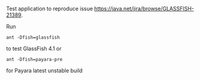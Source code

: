 Test application to reproduce issue https://java.net/jira/browse/GLASSFISH-21389.

Run
```
ant -Dfish=glassfish
```
to test GlassFish 4.1 or
```
ant -Dfish=payara-pre
```
for Payara latest unstable build
